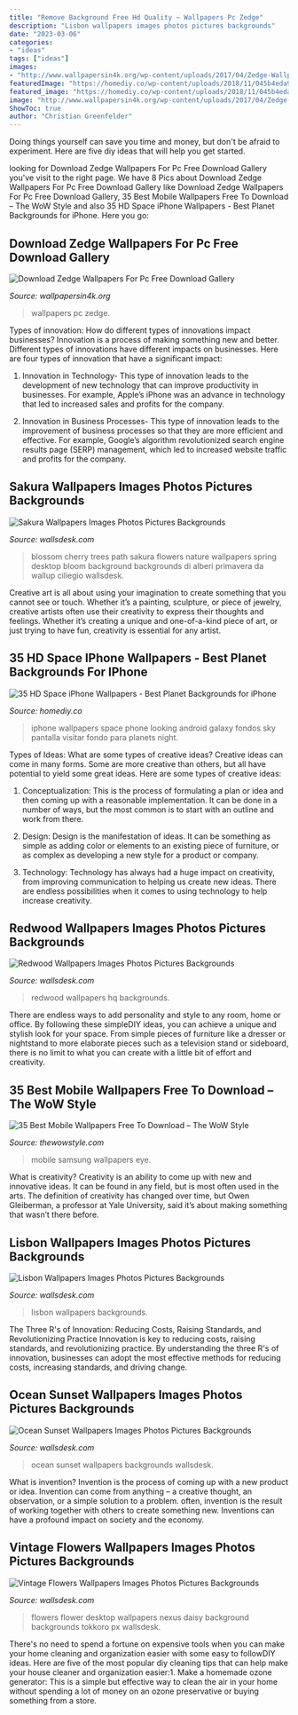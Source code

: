 ```yaml
---
title: "Remove Background Free Hd Quality ~ Wallpapers Pc Zedge"
description: "Lisbon wallpapers images photos pictures backgrounds"
date: "2023-03-06"
categories:
- "ideas"
tags: ["ideas"]
images:
- "http://www.wallpapersin4k.org/wp-content/uploads/2017/04/Zedge-Wallpapers-For-Pc-Free-Download-12.jpg"
featuredImage: "https://homediy.co/wp-content/uploads/2018/11/045b4eda9d10d35789527dde09f5fb18.jpg"
featured_image: "https://homediy.co/wp-content/uploads/2018/11/045b4eda9d10d35789527dde09f5fb18.jpg"
image: "http://www.wallpapersin4k.org/wp-content/uploads/2017/04/Zedge-Wallpapers-For-Pc-Free-Download-12.jpg"
ShowToc: true
author: "Christian Greenfelder"
---
```



Doing things yourself can save you time and money, but don't be afraid to experiment. Here are five diy ideas that will help you get started.

	

		
looking for Download Zedge Wallpapers For Pc Free Download Gallery you've visit to the right page. We have 8 Pics about Download Zedge Wallpapers For Pc Free Download Gallery like Download Zedge Wallpapers For Pc Free Download Gallery, 35 Best Mobile Wallpapers Free To Download – The WoW Style and also 35 HD Space iPhone Wallpapers - Best Planet Backgrounds for iPhone. Here you go:
		
    
## Download Zedge Wallpapers For Pc Free Download Gallery

<img loading=lazy src="http://www.wallpapersin4k.org/wp-content/uploads/2017/04/Zedge-Wallpapers-For-Pc-Free-Download-12.jpg" onerror="this.onerror=null;this.src='https://tse4.mm.bing.net/th?id=OIP.PV0FY43aWsTmx9fLpfA13gHaEK&amp;pid=15.1';" alt="Download Zedge Wallpapers For Pc Free Download Gallery">

_Source: wallpapersin4k.org_

>wallpapers pc zedge. 

	

Types of innovation: How do different types of innovations impact businesses?
Innovation is a process of making something new and better. Different types of innovations have different impacts on businesses. Here are four types of innovation that have a significant impact:
1. Innovation in Technology- This type of innovation leads to the development of new technology that can improve productivity in businesses. For example, Apple’s iPhone was an advance in technology that led to increased sales and profits for the company.

2. Innovation in Business Processes- This type of innovation leads to the improvement of business processes so that they are more efficient and effective. For example, Google’s algorithm revolutionized search engine results page (SERP) management, which led to increased website traffic and profits for the company.


    
## Sakura Wallpapers Images Photos Pictures Backgrounds

<img loading=lazy src="https://wallsdesk.com/wp-content/uploads/2016/05/Sakura-wallpapers.jpg" onerror="this.onerror=null;this.src='https://tse4.mm.bing.net/th?id=OIP._EBgnGEoLKWrrPkYlWv34wHaE7&amp;pid=15.1';" alt="Sakura Wallpapers Images Photos Pictures Backgrounds">

_Source: wallsdesk.com_

>blossom cherry trees path sakura flowers nature wallpapers spring desktop bloom background backgrounds di alberi primavera da wallup ciliegio wallsdesk. 

	

Creative art is all about using your imagination to create something that you cannot see or touch. Whether it’s a painting, sculpture, or piece of jewelry, creative artists often use their creativity to express their thoughts and feelings. Whether it’s creating a unique and one-of-a-kind piece of art, or just trying to have fun, creativity is essential for any artist.

    
## 35 HD Space IPhone Wallpapers - Best Planet Backgrounds For IPhone

<img loading=lazy src="https://homediy.co/wp-content/uploads/2018/11/045b4eda9d10d35789527dde09f5fb18.jpg" onerror="this.onerror=null;this.src='https://tse3.mm.bing.net/th?id=OIP.gYPskJD_kmYbAhARZPdtdQHaNK&amp;pid=15.1';" alt="35 HD Space iPhone Wallpapers - Best Planet Backgrounds for iPhone">

_Source: homediy.co_

>iphone wallpapers space phone looking android galaxy fondos sky pantalla visitar fondo para planets night. 

	

Types of Ideas: What are some types of creative ideas?
Creative ideas can come in many forms. Some are more creative than others, but all have potential to yield some great ideas. Here are some types of creative ideas:
1. Conceptualization: This is the process of formulating a plan or idea and then coming up with a reasonable implementation. It can be done in a number of ways, but the most common is to start with an outline and work from there.

2. Design: Design is the manifestation of ideas. It can be something as simple as adding color or elements to an existing piece of furniture, or as complex as developing a new style for a product or company.

3. Technology: Technology has always had a huge impact on creativity, from improving communication to helping us create new ideas. There are endless possibilities when it comes to using technology to help increase creativity.


    
## Redwood Wallpapers Images Photos Pictures Backgrounds

<img loading=lazy src="https://wallsdesk.com/wp-content/uploads/2018/04/Redwood-Wallpapers-HQ.jpg" onerror="this.onerror=null;this.src='https://tse4.mm.bing.net/th?id=OIP.3T7HgY7UoUPMTx03Fap1bQHaE5&amp;pid=15.1';" alt="Redwood Wallpapers Images Photos Pictures Backgrounds">

_Source: wallsdesk.com_

>redwood wallpapers hq backgrounds. 

	

There are endless ways to add personality and style to any room, home or office. By following these simpleDIY ideas, you can achieve a unique and stylish look for your space. From simple pieces of furniture like a dresser or nightstand to more elaborate pieces such as a television stand or sideboard, there is no limit to what you can create with a little bit of effort and creativity.

    
## 35 Best Mobile Wallpapers Free To Download – The WoW Style

<img loading=lazy src="http://thewowstyle.com/wp-content/uploads/2015/03/samsung-i8910-hd-wallpaper-640-05.jpg" onerror="this.onerror=null;this.src='https://tse2.mm.bing.net/th?id=OIP.oUhdTQKh8EDEBKS2-cXpxwHaJ4&amp;pid=15.1';" alt="35 Best Mobile Wallpapers Free To Download – The WoW Style">

_Source: thewowstyle.com_

>mobile samsung wallpapers eye. 

	

What is creativity?
Creativity is an ability to come up with new and innovative ideas. It can be found in any field, but is most often used in the arts. The definition of creativity has changed over time, but Owen Gleiberman, a professor at Yale University, said it’s about making something that wasn’t there before.

    
## Lisbon Wallpapers Images Photos Pictures Backgrounds

<img loading=lazy src="https://wallsdesk.com/wp-content/uploads/2017/01/Lisbon-Wallpapers.jpg" onerror="this.onerror=null;this.src='https://tse4.mm.bing.net/th?id=OIP.7rstyqlv2o8187LbYXfCrwHaFj&amp;pid=15.1';" alt="Lisbon Wallpapers Images Photos Pictures Backgrounds">

_Source: wallsdesk.com_

>lisbon wallpapers backgrounds. 

	

The Three R's of Innovation: Reducing Costs, Raising Standards, and Revolutionizing Practice
Innovation is key to reducing costs, raising standards, and revolutionizing practice. By understanding the three R's of innovation, businesses can adopt the most effective methods for reducing costs, increasing standards, and driving change.

    
## Ocean Sunset Wallpapers Images Photos Pictures Backgrounds

<img loading=lazy src="https://wallsdesk.com/wp-content/uploads/2017/01/Ocean-Sunset-High-Quality-Wallpapers.jpg" onerror="this.onerror=null;this.src='https://tse1.mm.bing.net/th?id=OIP.jU51BIrbNPG_BlDFVzj3vgHaD4&amp;pid=15.1';" alt="Ocean Sunset Wallpapers Images Photos Pictures Backgrounds">

_Source: wallsdesk.com_

>ocean sunset wallpapers backgrounds wallsdesk. 

	

What is invention?
Invention is the process of coming up with a new product or idea. Invention can come from anything – a creative thought, an observation, or a simple solution to a problem. often, invention is the result of working together with others to create something new. Inventions can have a profound impact on society and the economy.

    
## Vintage Flowers Wallpapers Images Photos Pictures Backgrounds

<img loading=lazy src="https://wallsdesk.com/wp-content/uploads/2017/01/Vintage-Flowers-Photos.jpg" onerror="this.onerror=null;this.src='https://tse2.mm.bing.net/th?id=OIP.LED4QD7qIoygLczvGxv5SAHaEK&amp;pid=15.1';" alt="Vintage Flowers Wallpapers Images Photos Pictures Backgrounds">

_Source: wallsdesk.com_

>flowers flower desktop wallpapers nexus daisy background backgrounds tokkoro px wallsdesk. 

	

There's no need to spend a fortune on expensive tools when you can make your home cleaning and organization easier with some easy to followDIY ideas. Here are five of the most popular diy cleaning tips that can help make your house cleaner and organization easier:1. Make a homemade ozone generator: This is a simple but effective way to clean the air in your home without spending a lot of money on an ozone preservative or buying something from a store.

